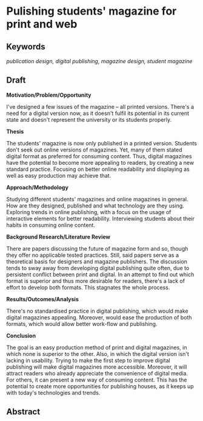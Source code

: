# Pulishing students' magazine for print and web

## Keywords 	
*publication design, digital publishing, magazine design, student magazine*

## Draft

**Motivation/Problem/Opportunity**

I've designed a few issues of the magazine – all printed versions. There's a need for a digital version now, as it doesn't fulfil its potential in its current state and doesn't represent the university or its students properly.

**Thesis**

The students' magazine is now only published in a printed version. Students don't seek out online versions of magazines. Yet, many of them stated digital format as preferred for consuming content. Thus, digital magazines have the potential to become more appealing to readers, by creating a new standard practice. Focusing on better online readability and displaying as well as easy production may achieve that.

**Approach/Methodology**

Studying different students' magazines and online magazines in general. How are they designed, published and what technology are they using. Exploring trends in online publishing, with a focus on the usage of interactive elements for better readability. Interviewing students about their habits in consuming online content.

**Background Research/Literature Review**

There are papers discussing the future of magazine form and so, though they offer no applicable tested practices. Still, said papers serve as a theoretical basis for designers and magazine publishers. The discussion tends to sway away from developing digital publishing quite often, due to persistent conflict between print and digital. In an attempt to find out which format is superior and thus more desirable for readers, there's a lack of effort to develop both formats. This stagnates the whole process.

**Results/Outcomes/Analysis**

There's no standardised practice in digital publishing, which would make digital magazines appealing. Moreover, would ease the production of both formats, which would allow better work-flow and publishing.

**Conclusion**

The goal is an easy production method of print and digital magazines, in which none is superior to the other. Also, in which the digital version isn't lacking in usability. Trying to make the first step to improve digital publishing will make digital magazines more accessible. Moreover, it will attract readers who already appreciate the convenience of digital media. For others, it can present a new way of consuming content. This has the potential to create more opportunities for publishing houses, as it keeps up with today's technologies and trends.

## Abstract

